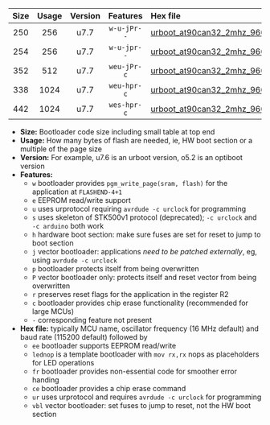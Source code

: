 |Size|Usage|Version|Features|Hex file|
|:-:|:-:|:-:|:-:|:--|
|250|256|u7.7|`w-u-jPr--`|[urboot_at90can32_2mhz_9600bps_lednop_ur_vbl.hex](https://raw.githubusercontent.com/stefanrueger/urboot.hex/main/mcus/at90can32/fcpu_2mhz/9600_bps/urboot_at90can32_2mhz_9600bps_lednop_ur_vbl.hex)|
|254|256|u7.7|`w-u-jpr--`|[urboot_at90can32_2mhz_9600bps_lednop_fr_ur_vbl.hex](https://raw.githubusercontent.com/stefanrueger/urboot.hex/main/mcus/at90can32/fcpu_2mhz/9600_bps/urboot_at90can32_2mhz_9600bps_lednop_fr_ur_vbl.hex)|
|352|512|u7.7|`weu-jPr-c`|[urboot_at90can32_2mhz_9600bps_ee_lednop_fr_ce_ur_vbl.hex](https://raw.githubusercontent.com/stefanrueger/urboot.hex/main/mcus/at90can32/fcpu_2mhz/9600_bps/urboot_at90can32_2mhz_9600bps_ee_lednop_fr_ce_ur_vbl.hex)|
|338|1024|u7.7|`weu-hpr-c`|[urboot_at90can32_2mhz_9600bps_ee_lednop_fr_ce_ur.hex](https://raw.githubusercontent.com/stefanrueger/urboot.hex/main/mcus/at90can32/fcpu_2mhz/9600_bps/urboot_at90can32_2mhz_9600bps_ee_lednop_fr_ce_ur.hex)|
|442|1024|u7.7|`wes-hpr-c`|[urboot_at90can32_2mhz_9600bps_ee_lednop_fr_ce.hex](https://raw.githubusercontent.com/stefanrueger/urboot.hex/main/mcus/at90can32/fcpu_2mhz/9600_bps/urboot_at90can32_2mhz_9600bps_ee_lednop_fr_ce.hex)|

- **Size:** Bootloader code size including small table at top end
- **Usage:** How many bytes of flash are needed, ie, HW boot section or a multiple of the page size
- **Version:** For example, u7.6 is an urboot version, o5.2 is an optiboot version
- **Features:**
  + `w` bootloader provides `pgm_write_page(sram, flash)` for the application at `FLASHEND-4+1`
  + `e` EEPROM read/write support
  + `u` uses urprotocol requiring `avrdude -c urclock` for programming
  + `s` uses skeleton of STK500v1 protocol (deprecated); `-c urclock` and `-c arduino` both work
  + `h` hardware boot section: make sure fuses are set for reset to jump to boot section
  + `j` vector bootloader: applications *need to be patched externally*, eg, using `avrdude -c urclock`
  + `p` bootloader protects itself from being overwritten
  + `P` vector bootloader only: protects itself and reset vector from being overwritten
  + `r` preserves reset flags for the application in the register R2
  + `c` bootloader provides chip erase functionality (recommended for large MCUs)
  + `-` corresponding feature not present
- **Hex file:** typically MCU name, oscillator frequency (16 MHz default) and baud rate (115200 default) followed by
  + `ee` bootloader supports EEPROM read/write
  + `lednop` is a template bootloader with `mov rx,rx` nops as placeholders for LED operations
  + `fr` bootloader provides non-essential code for smoother error handing
  + `ce` bootloader provides a chip erase command
  + `ur` uses urprotocol and requires `avrdude -c urclock` for programming
  + `vbl` vector bootloader: set fuses to jump to reset, not the HW boot section
